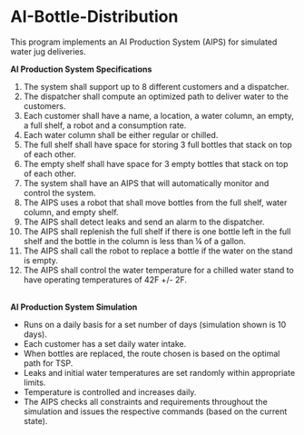 # AI-Bottle-Distribution
This program implements an AI Production System (AIPS) for simulated water jug deliveries. 

**AI Production System Specifications**

1. The system shall support up to 8 different customers and a dispatcher. <br />
2. The dispatcher shall compute an optimized path to deliver water to the customers. <br />
3. Each customer shall have a name, a location, a water column, an empty, a full shelf, a robot and a consumption rate.<br />
4. Each water column shall be either regular or chilled.<br />
5. The full shelf shall have space for storing 3 full bottles that stack on top of each other. <br />
6. The empty shelf shall have space for 3 empty bottles that stack on top of each other. <br />
7. The system shall have an AIPS that will automatically monitor and control the system. <br />
8. The AIPS uses a robot that shall move bottles from the full shelf, water column, and empty shelf. <br />
9. The AIPS shall detect leaks and send an alarm to the dispatcher. <br />
10. The AIPS shall replenish the full shelf if there is one bottle left in the full shelf and the bottle in the column is less than ¼ of a gallon. <br />
11. The AIPS shall call the robot to replace a bottle if the water on the stand is empty. <br />
12. The AIPS shall control the water temperature for a chilled water stand to have operating temperatures of 42F +/- 2F. <br /><br />

**AI Production System Simulation**
- Runs on a daily basis for a set number of days (simulation shown is 10 days).
- Each customer has a set daily water intake.
- When bottles are replaced, the route chosen is based on the optimal path for TSP.
- Leaks and initial water temperatures are set randomly within appropriate limits.
- Temperature is controlled and increases daily.
- The AIPS checks all constraints and requirements throughout the simulation and issues the respective commands (based on the current state).
